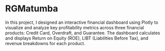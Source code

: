 # RGMatumba
In this project, I designed an interactive financial dashboard using Plotly to visualize and analyze key profitability metrics across three financial products: Credit Card, Overdraft, and Guarantee. The dashboard calculates and displays Return on Equity (ROE), LIBT (Liabilities Before Tax), and revenue breakdowns for each product.
